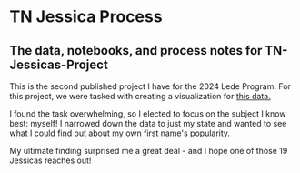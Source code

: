 # TN Jessica Process
The data, notebooks, and process notes for TN-Jessicas-Project
---
This is the second published project I have for the 2024 Lede Program. For this project, we were tasked with creating a visualization for [this data.](https://www.ssa.gov/oact/babynames/limits.html)

I found the task overwhelming, so I elected to focus on the subject I know best: myself! I narrowed down the data to just my state and wanted to see what I could find out about my own first name's popularity.

My ultimate finding surprised me a great deal - and I hope one of those 19 Jessicas reaches out!
